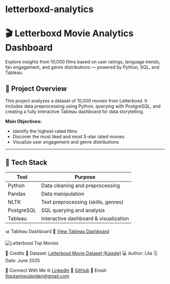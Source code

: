 # letterboxd-analytics

# 🎬 Letterboxd Movie Analytics Dashboard

Explore insights from 10,000 films based on user ratings, language trends, fan engagement, and genre distributions — powered by Python, SQL, and Tableau.

## 📌 Project Overview

This project analyzes a dataset of 10,000 movies from Letterboxd. It includes data preprocessing using Python, querying with PostgreSQL, and creating a fully interactive Tableau dashboard for data storytelling.

**Main Objectives:**
- Identify the highest-rated films
- Discover the most liked and most 5-star rated movies
- Visualize user engagement and genre distributions

---

## 🧰 Tech Stack

| Tool       | Purpose                             |
|------------|-------------------------------------|
| Python     | Data cleaning and preprocessing     |
| Pandas     | Data manipulation                   |
| NLTK       | Text preprocessing (skills, genres) |
| PostgreSQL | SQL querying and analysis           |
| Tableau    | Interactive dashboard & visualization |

📊 Tableau Dashboard
🔗 [View Tableau Dashboard](https://public.tableau.com/app/profile/lita/viz/LetterboxdTopMovies/LetterboxdTopMovies)

![Letterboxd Top Movies](https://github.com/user-attachments/assets/2617b78d-53fd-4623-ac10-bde3c04e79ef)

🧷 Credits
📂 Dataset: [Letterboxd Movie Dataset (Kaggle)](https://www.kaggle.com/datasets/sahilislam007/letterbox-movie-classification-dataset)
💻 Author: Lita
🗓 Date: June 2025

📎 Connect With Me
🌐 [LinkedIn](https://www.linkedin.com/in/lita-utami-wulandari/)
💼 [GitHub](https://github.com/litascripts)
📧 Email: litautamiwulandari@gmail.com
